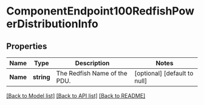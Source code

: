 # ComponentEndpoint100RedfishPowerDistributionInfo

## Properties
Name | Type | Description | Notes
------------ | ------------- | ------------- | -------------
**Name** | **string** | The Redfish Name of the PDU. | [optional] [default to null]

[[Back to Model list]](../README.md#documentation-for-models) [[Back to API list]](../README.md#documentation-for-api-endpoints) [[Back to README]](../README.md)

